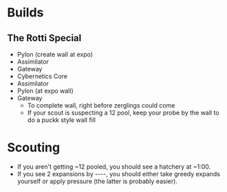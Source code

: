 # Builds
## The Rotti Special
- Pylon (create wall at expo)
- Assimilator
- Gateway
- Cybernetics Core
- Assimilator
- Pylon (at expo wall)
- Gateway 
    - To complete wall, right before zerglings could come
    - If your scout is suspecting a 12 pool, keep your probe by the wall to do a puckk style wall fill

# Scouting
- If you aren't getting ~12 pooled, you should see a hatchery at ~1:00.
- If you see 2 expansions by ----, you should either take greedy expands yourself or apply pressure (the latter is probably easier).
